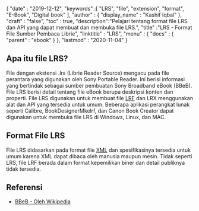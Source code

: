 {
  "date" : "2019-12-12",
  "keywords" :[ "LRS", "file", "extension", "format", "E-Book", "Digital book" ],
  "author" : {
    "display_name" : "Kashif Iqbal"
},
  "draft" : "false",
  "toc" : true,
  "description":"Pelajari tentang format file LRS dan API yang dapat membuat dan membuka file LRS.",
  "title" :"LRS - Format File Sumber Pembaca Librie",
  "linktitle" : "LRS",
  "menu" : {
    "docs" : {
      "parent" : "ebook"
}
},
  "lastmod" : "2020-11-04"
}

## Apa itu file LRS?

File dengan ekstensi .lrs (Librie Reader Source) mengacu pada file perantara yang digunakan oleh Sony Portable Reader. Ini berisi informasi yang bertindak sebagai sumber pembuatan Sony Broadband eBook (BBeB). File LRS berisi detail tentang file eBook berupa deskripsi konten dan properti. File LRS digunakan untuk membuat file [LRF](/id/ebook/lrf/) dan LRX menggunakan alat dan API yang tersedia untuk umum. Beberapa aplikasi perangkat lunak seperti Calibre, BookDesignerMkelrf, dan Canon Book Creator dapat digunakan untuk membuka file LRS di Windows, Linux, dan MAC.

## Format File LRS

File LRS didasarkan pada format file [XML](/id/web/xml/) dan spesifikasinya tersedia untuk umum karena XML dapat dibaca oleh manusia maupun mesin. Tidak seperti LRS, file LRF berada dalam format kepemilikan biner dan detail publiknya tidak tersedia.

## Referensi

* [BBeB - Oleh Wikipedia](https://en.wikipedia.org/wiki/BBeB)

